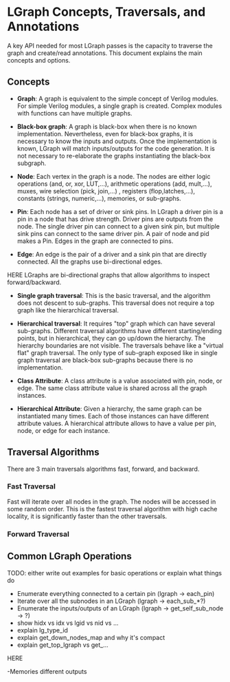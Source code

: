 
# LGraph Concepts, Traversals, and Annotations

A key API needed for most LGraph passes is the capacity to traverse the graph
and create/read annotations. This document explains the main concepts and
options.

## Concepts

* **Graph**: A graph is equivalent to the simple concept of Verilog modules.
  For simple Verilog modules, a single graph is created. Complex modules with
  functions can have multiple graphs. 

* **Black-box graph**: A graph is black-box when there is no known
  implementation. Nevertheless, even for black-box graphs, it is necessary to
  know the inputs and outputs. Once the implementation is known, LGraph will
  match inputs/outputs for the code generation. It is not necessary to
  re-elaborate the graphs instantiating the black-box subgraph.

* **Node**: Each vertex in the graph is a node. The nodes are either logic
  operations (and, or, xor, LUT,...), arithmetic operations (add, mult,...),
  muxes, wire selection (pick, join,...) , registers (flop,latches,...),
  constants (strings, numeric,...), memories, or sub-graphs.

* **Pin**: Each node has a set of driver or sink pins. In LGraph a driver pin
  is a pin in a node that has drive strength. Driver pins are outputs from the
  node. The single driver pin can connect to a given sink pin, but multiple sink
  pins can connect to the same driver pin.  A pair of node and pid makes a Pin.
  Edges in the graph are connected to pins.

* **Edge**: An edge is the pair of a driver and a sink pin that are directly connected.
  All the graphs use bi-directional edges.

HERE
LGraphs are bi-directional graphs that allow
  algorithms to inspect forward/backward.


* **Single graph traversal**: This is the basic traversal, and the algorithm does
  not descent to sub-graphs. This traversal does not require a top graph like
  the hierarchical traversal.

* **Hierarchical traversal**: It requires "top" graph which can have several
  sub-graphs.  Different traversal algorithms have different starting/ending
  points, but in hierarchical, they can go up/down the hierarchy. The hierarchy
  boundaries are not visible. The traversals behave like a "virtual flat" graph
  traversal. The only type of sub-graph exposed like in single graph traversal
  are black-box sub-graphs because there is no implementation.

* **Class Attribute**: A class attribute is a value associated with pin, node,
  or edge. The same class attribute value is shared across all the graph
  instances.

* **Hierarchical Attribute**: Given a hierarchy, the same graph can be
  instantiated many times. Each of those instances can have different attribute
  values. A hierarchical attribute allows to have a value per pin, node, or edge
  for each instance.

## Traversal Algorithms

There are 3 main traversals algorithms fast, forward, and backward. 

### Fast Traversal

Fast will iterate over all nodes in the graph. The nodes will be accessed in
some random order.  This is the fastest traversal algorithm with high cache
locality, it is significantly faster than the other traversals.

### Forward Traversal

## Common LGraph Operations

TODO: either write out examples for basic operations or explain what things do

 - Enumerate everything connected to a certain pin (lgraph -> each_pin)
 - Iterate over all the subnodes in an LGraph (lgraph -> each_sub_*?)
 - Enumerate the inputs/outputs of an LGraph (lgraph -> get_self_sub_node -> ?)
 - show hidx vs idx vs lgid vs nid vs ...
 - explain lg_type_id
 - explain get_down_nodes_map and why it's compact
 - explain get_top_lgraph vs get_...

HERE

-Memories different outputs

